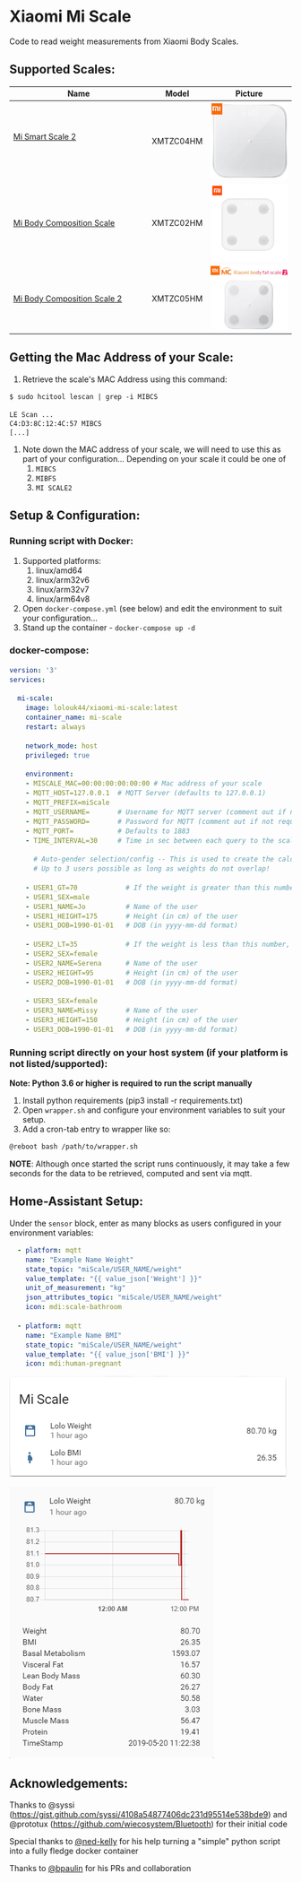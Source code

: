 # Xiaomi Mi Scale

Code to read weight measurements from Xiaomi Body Scales.

## Supported Scales:
Name | Model | Picture
--- | --- | ---
[Mi Smart Scale 2](https://www.mi.com/global/scale) &nbsp; &nbsp; &nbsp; &nbsp; &nbsp; &nbsp; &nbsp; &nbsp; &nbsp; &nbsp; &nbsp; &nbsp; &nbsp; &nbsp; &nbsp; &nbsp; &nbsp; &nbsp; &nbsp; &nbsp; &nbsp; &nbsp; &nbsp; &nbsp; &nbsp; &nbsp; &nbsp; &nbsp; &nbsp; &nbsp; &nbsp; &nbsp; &nbsp; &nbsp; &nbsp; &nbsp; &nbsp; &nbsp; &nbsp; &nbsp; &nbsp; &nbsp; &nbsp; &nbsp; &nbsp; &nbsp; &nbsp; | XMTZC04HM | ![Mi Scale_2](Screenshots/Mi_Smart_Scale_2_Thumb.png)
[Mi Body Composition Scale](https://www.mi.com/global/mi-body-composition-scale/) | XMTZC02HM | ![Mi Scale](Screenshots/Mi_Body_Composition_Scale_Thumb.png)
[Mi Body Composition Scale 2](https://c.mi.com/thread-2289389-1-0.html) | XMTZC05HM | ![Mi Body Composition Scale 2](Screenshots/Mi_Body_Composition_Scale_2_Thumb.png)


## Getting the Mac Address of your Scale:

1. Retrieve the scale's MAC Address using this command:
```
$ sudo hcitool lescan | grep -i MIBCS

LE Scan ...
C4:D3:8C:12:4C:57 MIBCS
[...]
```
1. Note down the MAC address of your scale, we will need to use this as part of your configuration... Depending on your scale it could be one of
	1. `MIBCS`
	1. `MIBFS`
	1. `MI SCALE2`

## Setup & Configuration:
### Running script with Docker:

1. Supported platforms:
	1. linux/amd64
	1. linux/arm32v6
	1. linux/arm32v7
	1. linux/arm64v8
1. Open `docker-compose.yml` (see below) and edit the environment to suit your configuration...
1. Stand up the container - `docker-compose up -d`

### docker-compose:
```yaml
version: '3'
services:

  mi-scale:
    image: lolouk44/xiaomi-mi-scale:latest
    container_name: mi-scale
    restart: always

    network_mode: host
    privileged: true

    environment:
    - MISCALE_MAC=00:00:00:00:00:00 # Mac address of your scale
    - MQTT_HOST=127.0.0.1  # MQTT Server (defaults to 127.0.0.1)
    - MQTT_PREFIX=miScale
    - MQTT_USERNAME=       # Username for MQTT server (comment out if not required)
    - MQTT_PASSWORD=       # Password for MQTT (comment out if not required)
    - MQTT_PORT=           # Defaults to 1883
    - TIME_INTERVAL=30     # Time in sec between each query to the scale, to allow other applications to use the Bluetooth module. Defaults to 30

      # Auto-gender selection/config -- This is used to create the calculations such as BMI, Water/Bone Mass etc...
      # Up to 3 users possible as long as weights do not overlap!

    - USER1_GT=70            # If the weight is greater than this number, we'll assume that we're weighing User #1
    - USER1_SEX=male
    - USER1_NAME=Jo          # Name of the user
    - USER1_HEIGHT=175       # Height (in cm) of the user
    - USER1_DOB=1990-01-01   # DOB (in yyyy-mm-dd format)

    - USER2_LT=35            # If the weight is less than this number, we'll assume that we're weighing User #2
    - USER2_SEX=female
    - USER2_NAME=Serena      # Name of the user
    - USER2_HEIGHT=95        # Height (in cm) of the user
    - USER2_DOB=1990-01-01   # DOB (in yyyy-mm-dd format)

    - USER3_SEX=female
    - USER3_NAME=Missy       # Name of the user
    - USER3_HEIGHT=150       # Height (in cm) of the user
    - USER3_DOB=1990-01-01   # DOB (in yyyy-mm-dd format)
```


### Running script directly on your host system (if your platform is not listed/supported):

**Note: Python 3.6 or higher is required to run the script manually**
1. Install python requirements (pip3 install -r requirements.txt)
1. Open `wrapper.sh` and configure your environment variables to suit your setup.
1. Add a cron-tab entry to wrapper like so:

```sh
@reboot bash /path/to/wrapper.sh
```

**NOTE**: Although once started the script runs continuously, it may take a few seconds for the data to be retrieved, computed and sent via mqtt.

## Home-Assistant Setup:
Under the `sensor` block, enter as many blocks as users configured in your environment variables:

```yaml
  - platform: mqtt
    name: "Example Name Weight"
    state_topic: "miScale/USER_NAME/weight"
    value_template: "{{ value_json['Weight'] }}"
    unit_of_measurement: "kg"
    json_attributes_topic: "miScale/USER_NAME/weight"
    icon: mdi:scale-bathroom

  - platform: mqtt
    name: "Example Name BMI"
    state_topic: "miScale/USER_NAME/weight"
    value_template: "{{ value_json['BMI'] }}"
    icon: mdi:human-pregnant

```

![Mi Scale](Screenshots/HA_Lovelace_Card.png)

![Mi Scale](Screenshots/HA_Lovelace_Card_Details.png)

## Acknowledgements:
Thanks to @syssi (https://gist.github.com/syssi/4108a54877406dc231d95514e538bde9) and @prototux (https://github.com/wiecosystem/Bluetooth) for their initial code

Special thanks to [@ned-kelly](https://github.com/ned-kelly) for his help turning a "simple" python script into a fully fledge docker container

Thanks to [@bpaulin](https://github.com/bpaulin) for his PRs and collaboration

